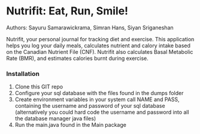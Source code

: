 # Nutrifit: Eat, Run, Smile!
Authors: Sayuru Samarawickrama, Simran Hans, Siyan Sriganeshan

Nutrifit, your personal journal for tracking diet and exercise. This application helps you log your daily meals, calculates nutrient and calory intake based on the Canadian Nutrient File (CNF). Nutrifit also calculates Basal Metabolic Rate (BMR), and estimates calories burnt during exercise.

### Installation
1. Clone this GIT repo
2. Configure your sql database with the files found in the dumps folder
3. Create environment variables in your system call NAME and PASS, containing the username and password of your sql database (alternatively you could hard code the username and password into all the database manager java files)
4. Run the main.java found in the Main package

